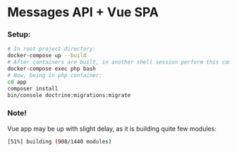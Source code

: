# Messages API + Vue SPA

### Setup:
```bash
# In root project directory:
docker-compose up --build
# After containers are built, in another shell session perform this command to enter php container:
docker-compose exec php bash
# Now, being in php container:
cd app
composer install
bin/console doctrine:migrations:migrate
```
### Note!
Vue app may be up with slight delay, as it is building quite few modules:
```bash
[51%] building (908/1440 modules)
```